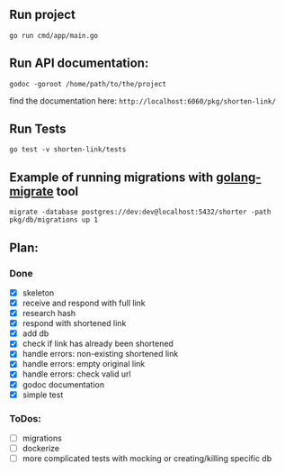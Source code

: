 ## Run project
`go run cmd/app/main.go`

## Run API documentation:
`godoc -goroot /home/path/to/the/project`

find the documentation here: `http://localhost:6060/pkg/shorten-link/`

## Run Tests
`go test -v shorten-link/tests`

## Example of running migrations with [golang-migrate](https://github.com/golang-migrate/migrate) tool
`migrate -database postgres://dev:dev@localhost:5432/shorter -path pkg/db/migrations up 1`

## Plan:
### Done
- [X] skeleton
- [X] receive and respond with full link
- [X] research hash
- [X] respond with shortened link
- [X] add db
- [X] check if link has already been shortened
- [X] handle errors: non-existing shortened link
- [X] handle errors: empty original link
- [X] handle errors: check valid url
- [X] godoc documentation
- [X] simple test
### ToDos:
- [ ] migrations
- [ ] dockerize
- [ ] more complicated tests with mocking or creating/killing specific db
